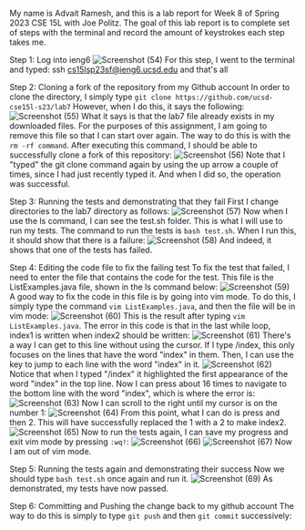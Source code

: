My name is Advait Ramesh, and this is a lab report for Week 8 of Spring 2023 CSE 15L with Joe Politz. The goal of this lab report is to complete set of steps with the terminal and record the amount of keystrokes each step takes me.

Step 1: Log into ieng6
![Screenshot (54)](https://github.com/a3ramesh/cse15l-lab-reports/assets/130017333/433fb6c7-bdc1-4c29-85be-0c3384e7221d)
For this step, I went to the terminal and typed:
ssh cs15lsp23sf@ieng6.ucsd.edu <enter> <password> and that's all
  
Step 2: Cloning a fork of the repository from my Github account
In order to clone the directory, I simply type ```git clone https://github.com/ucsd-cse15l-s23/lab7``` However, when I do this, it says the following:
![Screenshot (55)](https://github.com/a3ramesh/cse15l-lab-reports/assets/130017333/23248b2b-c297-48d2-866e-ab664ef016e1)
What it says is that the lab7 file already exists in my downloaded files. For the purposes of this assignment, I am going to remove this file so that I can start over again. The way to do this is with the ```rm -rf command```. After executing this command, I should be able to successfully clone a fork of this repository:
![Screenshot (56)](https://github.com/a3ramesh/cse15l-lab-reports/assets/130017333/581bb64f-7692-4cb2-a082-24b375f07800)
Note that I "typed" the git clone command again by using the up arrow a couple of times, since I had just recently typed it. And when I did so, the operation was successful. 
  
Step 3: Running the tests and demonstrating that they fail
First I change directories to the lab7 directory as follows:
![Screenshot (57)](https://github.com/a3ramesh/cse15l-lab-reports/assets/130017333/e1dbd6e1-14f7-4f14-a757-1c8b75ae31bc)
Now when I use the ls command, I can see the test.sh folder. This is what I will use to run my tests. The command to run the tests is ```bash test.sh```. When I run this, it should show that there is a failure:
![Screenshot (58)](https://github.com/a3ramesh/cse15l-lab-reports/assets/130017333/d8982d1e-90fc-46e5-ab17-1c208c8eb7f2)
And indeed, it shows that one of the tests has failed.

Step 4: Editing the code file to fix the failing test
To fix the test that failed, I need to enter the file that contains the code for the test. This file is the ListExamples.java file, shown in the ls command below:
![Screenshot (59)](https://github.com/a3ramesh/cse15l-lab-reports/assets/130017333/ccfe84f7-fa15-4d51-8c0c-bcc5babc0cca)
A good way to fix the code in this file is by going into vim mode. To do this, I simply type the command ```vim ListExamples.java```, and then the file will be in vim mode:
![Screenshot (60)](https://github.com/a3ramesh/cse15l-lab-reports/assets/130017333/3128805a-16e4-497a-93a1-34785c77b684)
This is the result after typing ```vim ListExamples.java```. 
The error in this code is that in the last while loop, index1 is written when index2 should be written:
![Screenshot (61)](https://github.com/a3ramesh/cse15l-lab-reports/assets/130017333/48eb3da9-57f8-49dd-b97e-3717c2a195f0)
There's a way I can get to this line without using the cursor. If I type /index, this only focuses on the lines that have the word "index" in them. Then, I can use the <n> key to jump to each line with the word "index" in it. 
![Screenshot (62)](https://github.com/a3ramesh/cse15l-lab-reports/assets/130017333/9b788cdf-42a9-4f44-a9d7-2ced5c814ee0)
Notice that when I typed "/index" it highlighted the first appearance of the word "index" in the top line. Now I can press <n> about 16 times to navigate to the bottom line with the word "index", which is where the error is:
![Screenshot (63)](https://github.com/a3ramesh/cse15l-lab-reports/assets/130017333/687bb386-3661-4e5a-9cb7-c3c04c335f21)
Now I can scroll to the right until my cursor is on the number 1:
![Screenshot (64)](https://github.com/a3ramesh/cse15l-lab-reports/assets/130017333/69188af3-efd6-4805-bfcf-f5c6066b882f)
From this point, what I can do is press <r> and then 2. This will have successfully replaced the 1 with a 2 to make index2.
![Screenshot (65)](https://github.com/a3ramesh/cse15l-lab-reports/assets/130017333/70eade64-50c3-4817-8ac4-631520b8015c)
Now to run the tests again, I can save my progress and exit vim mode by pressing ```:wq!```:
![Screenshot (66)](https://github.com/a3ramesh/cse15l-lab-reports/assets/130017333/ae445326-a81a-4684-ac38-e6c6ff9901f2)
![Screenshot (67)](https://github.com/a3ramesh/cse15l-lab-reports/assets/130017333/3f57d98f-09ae-4bcd-b7c1-35da7e7f43a5)
Now I am out of vim mode.
  
Step 5: Running the tests again and demonstrating their success
Now we should type ```bash test.sh``` once again and run it.
![Screenshot (69)](https://github.com/a3ramesh/cse15l-lab-reports/assets/130017333/4f54c0b9-e570-4b13-943e-7a70acb55e98)
As demonstrated, my tests have now passed.

Step 6: Committing and Pushing the change back to my github account
The way to do this is simply to type ```git push``` and then ```git commit``` successively:



  










 
  
  
  

